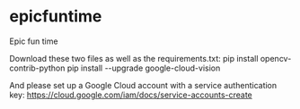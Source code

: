 # epicfuntime
Epic fun time

Download these two files as well as the requirements.txt:
pip install opencv-contrib-python
pip install --upgrade google-cloud-vision

And please set up a Google Cloud account with a service authentication key:
https://cloud.google.com/iam/docs/service-accounts-create
